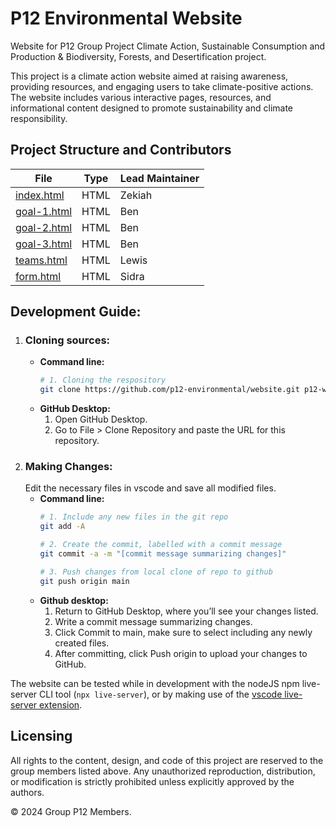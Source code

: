 # P12 Environmental Website
Website for P12 Group Project Climate Action, Sustainable Consumption and Production &amp;
Biodiversity, Forests, and Desertification project.

This project is a climate action website aimed at raising awareness, providing resources,
and engaging users to take climate-positive actions. The website includes various interactive
pages, resources, and informational content designed to promote sustainability and climate responsibility.

## Project Structure and Contributors

| File                         | Type | Lead Maintainer  |
|------------------------------|------|------------------|
| [index.html](./index.html)   | HTML | Zekiah           |
| [goal-1.html](./goal-1.html) | HTML | Ben              |
| [goal-2.html](./goal-2.html) | HTML | Ben              |
| [goal-3.html](./goal-3.html) | HTML | Ben              |
| [teams.html](./teams.html)   | HTML | Lewis            |
| [form.html](./form.html)     | HTML | Sidra            |

## Development Guide:
1. ### Cloning sources:
    - **Command line:**
        ```bash
        # 1. Cloning the respository
        git clone https://github.com/p12-environmental/website.git p12-website
        ```
    - **GitHub Desktop:**
        1. Open GitHub Desktop.
        2. Go to File > Clone Repository and paste the URL for this repository.
2. ### Making Changes:
    Edit the necessary files in vscode and save all modified files.
    - **Command line:**
        ```bash
        # 1. Include any new files in the git repo
        git add -A
        ```
        ```bash
        # 2. Create the commit, labelled with a commit message
        git commit -a -m "[commit message summarizing changes]"
        ```
        ```bash
        # 3. Push changes from local clone of repo to github
        git push origin main
        ```
    - **Github desktop:**
        1. Return to GitHub Desktop, where you’ll see your changes listed.
        2. Write a commit message summarizing changes.
        3. Click Commit to main, make sure to select including any newly created files.
        4. After committing, click Push origin to upload your changes to GitHub.

The website can be tested while in development with the nodeJS npm live-server CLI tool (`npx live-server`),
or by making use of the [vscode live-server extension](https://marketplace.visualstudio.com/items?itemName=ritwickdey.LiveServer).

## Licensing
All rights to the content, design, and code of this project are reserved to the group members listed above. Any unauthorized reproduction, distribution, or modification is strictly prohibited unless explicitly approved by the authors.

© 2024 Group P12 Members.
